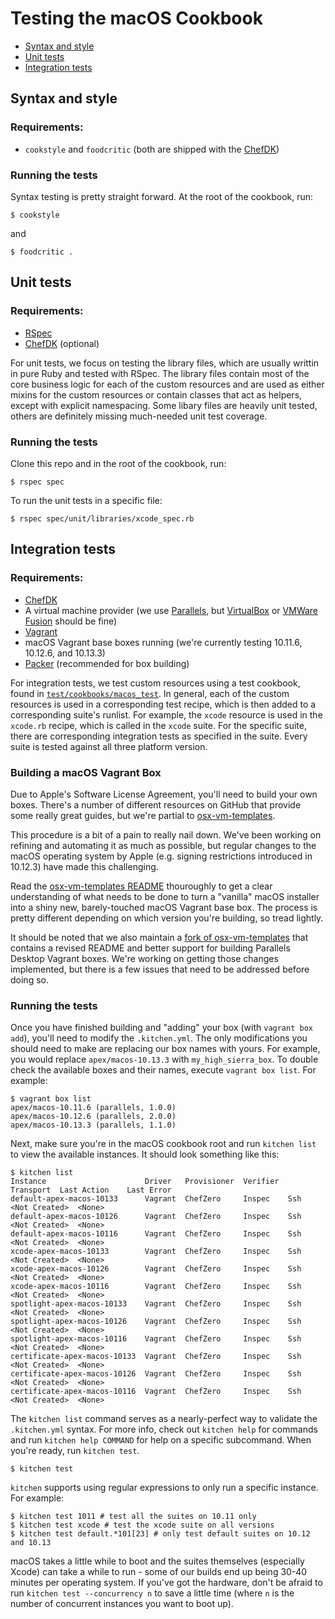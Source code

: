 # Testing the macOS Cookbook

- [Syntax and style](#syntax-and-style)
- [Unit tests](#unit-tests)
- [Integration tests](#integration-tests)

## Syntax and style

### Requirements:

- `cookstyle` and `foodcritic` (both are shipped with the [ChefDK](https://downloads.chef.io/chefdk))

### Running the tests

Syntax testing is pretty straight forward. At the root of the cookbook, run:

```shell
$ cookstyle
```

and

```
$ foodcritic .
```

## Unit tests

### Requirements:

- [RSpec](http://rspec.info/)
- [ChefDK](https://downloads.chef.io/chefdk) (optional)

For unit tests, we focus on testing the library files, which are usually writtin
in pure Ruby and tested with RSpec. The library files contain most of the core
business logic for each of the custom resources and are used as either mixins
for the custom resources or contain classes that act as helpers, except with
explicit namespacing. Some libary files are heavily unit tested, others are definitely
missing much-needed unit test coverage.

### Running the tests

Clone this repo and in the root of the cookbook, run:

```shell
$ rspec spec
```

To run the unit tests in a specific file:

```shell
$ rspec spec/unit/libraries/xcode_spec.rb
```

## Integration tests

###  Requirements:

- [ChefDK](https://downloads.chef.io/chefdk)
- A virtual machine provider (we use [Parallels](https://www.parallels.com/landingpage/pd/general/), but [VirtualBox](https://www.virtualbox.org/wiki/Downloads) or [VMWare Fusion](https://www.vmware.com/products/fusion.html) should be fine)
- [Vagrant](https://www.vagrantup.com/)
- macOS Vagrant base boxes running (we're currently testing 10.11.6, 10.12.6, and 10.13.3)
- [Packer](https://www.packer.io/) (recommended for box building)

For integration tests, we test custom resources using a test cookbook, found in
[`test/cookbooks/macos_test`](https://github.com/Microsoft/macos-cookbook/tree/master/test/cookbooks/macos_test).
In general, each of the custom resources is used in a corresponding test recipe,
which is then added to a corresponding suite's runlist. For example, the `xcode`
resource is used in the `xcode.rb` recipe, which is called in the `xcode` suite.
For the specific suite, there are corresponding integration tests as specified
in the suite. Every suite is tested against all three platform version.

### Building a macOS Vagrant Box

Due to Apple's Software License Agreement, you'll need to build your own boxes.
There's a number of different resources on GitHub that provide some really great
guides, but we're partial to [osx-vm-templates](https://github.com/timsutton/osx-vm-templates).

This procedure is a bit of a pain to really nail down. We've been working on
refining and automating it as much as possible, but regular changes to the macOS
operating system by Apple (e.g. signing restrictions introduced in 10.12.3) have
made this challenging.

Read the [osx-vm-templates README](https://github.com/timsutton/osx-vm-templates/blob/master/README.md)
thouroughly to get a clear understanding of what needs to be done to turn a "vanilla"
macOS installer into a shiny new, barely-touched macOS Vagrant base box. The process
is pretty different depending on which version you're building, so tread lightly.

It should be noted that we also maintain a [fork of osx-vm-templates](https://github.com/americanhanko/osx-vm-templates)
that contains a revised README and better support for building Parallels Desktop
Vagrant boxes. We're working on getting those changes implemented, but there is
a few issues that need to be addressed before doing so.

### Running the tests

Once you have finished building and "adding" your box (with `vagrant box add`),
you'll need to modify the `.kitchen.yml`. The only modifications you should
need to make are replacing our box names with yours. For example, you would
replace `apex/macos-10.13.3` with `my_high_sierra_box`. To double check the
available boxes and their names, execute `vagrant box list`. For example:

```shell
$ vagrant box list
apex/macos-10.11.6 (parallels, 1.0.0)
apex/macos-10.12.6 (parallels, 2.0.0)
apex/macos-10.13.3 (parallels, 1.1.0)
```

Next, make sure you're in the macOS cookbook root and run `kitchen list` to view
the available instances. It should look something like this:

```shell
$ kitchen list
Instance                      Driver   Provisioner  Verifier  Transport  Last Action    Last Error
default-apex-macos-10133      Vagrant  ChefZero     Inspec    Ssh        <Not Created>  <None>
default-apex-macos-10126      Vagrant  ChefZero     Inspec    Ssh        <Not Created>  <None>
default-apex-macos-10116      Vagrant  ChefZero     Inspec    Ssh        <Not Created>  <None>
xcode-apex-macos-10133        Vagrant  ChefZero     Inspec    Ssh        <Not Created>  <None>
xcode-apex-macos-10126        Vagrant  ChefZero     Inspec    Ssh        <Not Created>  <None>
xcode-apex-macos-10116        Vagrant  ChefZero     Inspec    Ssh        <Not Created>  <None>
spotlight-apex-macos-10133    Vagrant  ChefZero     Inspec    Ssh        <Not Created>  <None>
spotlight-apex-macos-10126    Vagrant  ChefZero     Inspec    Ssh        <Not Created>  <None>
spotlight-apex-macos-10116    Vagrant  ChefZero     Inspec    Ssh        <Not Created>  <None>
certificate-apex-macos-10133  Vagrant  ChefZero     Inspec    Ssh        <Not Created>  <None>
certificate-apex-macos-10126  Vagrant  ChefZero     Inspec    Ssh        <Not Created>  <None>
certificate-apex-macos-10116  Vagrant  ChefZero     Inspec    Ssh        <Not Created>  <None>
```

The `kitchen list` command serves as a nearly-perfect way to validate the
`.kitchen.yml` syntax. For more info, check out `kitchen help` for commands and
run `kitchen help COMMAND` for help on a specific subcommand. When you're ready,
run `kitchen test`.

```shell
$ kitchen test
```

`kitchen` supports using regular expressions to only run a specific instance.
For example:

```shell
$ kitchen test 1011 # test all the suites on 10.11 only
$ kitchen test xcode # test the xcode suite on all versions
$ kitchen test default.*101[23] # only test default suites on 10.12 and 10.13
```

macOS takes a little while to boot and the suites themselves (especially Xcode)
can take a while to run - some of our builds end up being 30-40 minutes per operating
system. If you've got the hardware, don't be afraid to run
`kitchen test --concurrency n` to save a little time (where `n` is the number of concurrent
instances you want to boot up).
